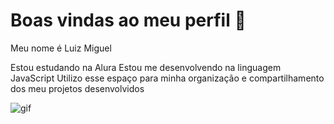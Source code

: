 # Boas vindas ao meu perfil 🍃
Meu nome é Luiz Miguel

Estou estudando na Alura
Estou me desenvolvendo na linguagem JavaScript
Utilizo esse espaço para minha organização e compartilhamento dos meu projetos desenvolvidos

![gif](https://media1.tenor.com/m/haG5O_INyZoAAAAd/musashi-vagabond.gif)

